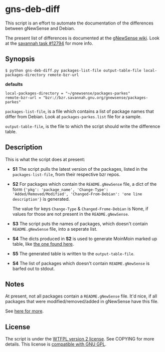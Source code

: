# gns-deb-diff

This script is an effort to automate the documentation of the
differences between gNewSense and Debian.

The present list of differences is documented at the
[gNewSense wiki][1]. Look at the [savannah task #12794][2] for more
info.

[1]: http://www.gnewsense.org/Documentation/3/DifferencesWithDebian
[2]: https://savannah.nongnu.org/task/?12794

## Synopsis

    $ python gns-deb-diff.py packages-list-file output-table-file local-packages-directory remote-bzr-url

**defaults**

    local-packages-directory = "~/gnewsense/packages-parkes"
    remote-bzr-url = "bzr://bzr.savannah.gnu.org/gnewsense/packages-parkes"

`packages-list-file`, is a file which contains a list of package names
that differ from Debian. Look at `packages-parkes.list` file for a
sample.

`output-table-file`, is the file to which the script should write the
difference table.

## Description

This is what the script does at present:

+   **S1** The script pulls the latest version of the packages, listed
    in the `packages-list-file`, from their respective bzr repos.

+   **S2** For packages which contain the `README.gNewSense` file, a
    dict of the form `{'pkg': 'package_name', 'Change-Type':
    'Added/Removed/Modified', 'Changed-From-Debian': 'one line
    description'}` is generated.

    The value for keys `Change-Type` & `Changed-Frome-Debian` is None,
	if values for those are not present in the `README.gNewSense`.

+   **S3** The script puts the names of packages, which doesn't contain
    `README.gNewSense` file, into a seperate list.

+   **S4** The dicts produced in **S2** is used to generate
    MoinMoin marked up table, like
    [the one found here][gns-deb-diff-notes].

+   **S5** The generated table is written to the `output-table-file`.

+   **S4** The list of packages which doesn't contain `README.gNewSense`
    is barfed out to stdout.

[gns-deb-diff-notes]: http://www.gnewsense.org/sddhrth/gns-deb-diff-notes

## Notes

At present, not all packages contain a `README.gNewSense` file. It'd
nice, if all packages that were modified/removed/added in gNewSense
have this file.

See [here for more][gns-deb-diff-notes].

## License

The script is under the [WTFPL version 2 license][3]. See COPYING for more
details. This license is [compatible with GNU GPL][4].

[3]: http://www.wtfpl.net/txt/copying/
[4]: http://www.gnu.org/licenses/license-list.html#WTFPL

